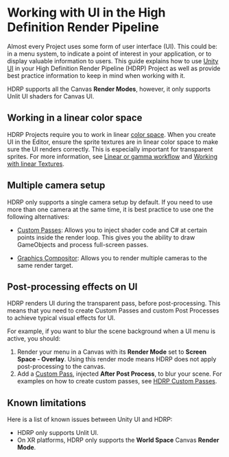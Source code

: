 # Working with UI in the High Definition Render Pipeline

Almost every Project uses some form of user interface (UI). This could be: in a menu system, to indicate a point of interest in your application, or to display valuable information to users. This guide explains how to use [Unity UI](https://docs.unity3d.com/Packages/com.unity.ugui@latest) in your High Definition Render Pipeline (HDRP) Project as well as provide best practice information to keep in mind when working with it.

HDRP supports all the Canvas **Render Modes**, however, it only supports Unlit UI shaders for Canvas UI.

## Working in a linear color space
HDRP Projects require you to work in linear [color space](https://docs.unity3d.com/Manual/LinearLighting.html). When you create UI in the Editor, ensure the sprite textures are in linear color space to make sure the UI renders correctly. This is especially important for transparent sprites. For more information, see [Linear or gamma workflow](https://docs.unity3d.com/Manual/LinearRendering-LinearOrGammaWorkflow.html) and [Working with linear Textures](https://docs.unity3d.com/Manual/LinearRendering-LinearTextures.html).

## Multiple camera setup
HDRP only supports a single camera setup by default. If you need to use more than one camera at the same time, it is best practice to use one the following alternatives:


* [Custom Passes](Custom-Pass.md): Allows you to inject shader code and C# at certain points inside the render loop. This gives you the ability to draw GameObjects and process full-screen passes.


* [Graphics Compositor](Compositor-Main.md): Allows you to render multiple cameras to the same render target.

## Post-processing effects on UI
HDRP renders UI during the transparent pass, before post-processing. This means that you need to create Custom Passes and custom Post Processes to achieve typical visual effects for UI.

For example, if you want to blur the scene background when a UI menu is active, you should:

1. Render your menu in a Canvas with its **Render Mode** set to **Screen Space - Overlay**. Using this render mode means HDRP does not apply post-processing to the canvas.
2. Add a [Custom Pass](Custom-Pass.md), injected **After Post Process**, to blur your scene. For examples on how to create custom passes, see [HDRP Custom Passes](https://github.com/alelievr/HDRP-Custom-Passes).

## Known limitations
Here is a list of known issues between Unity UI and HDRP:
* HDRP only supports Unlit UI.
* On XR platforms, HDRP only supports the **World Space** Canvas **Render Mode**.
